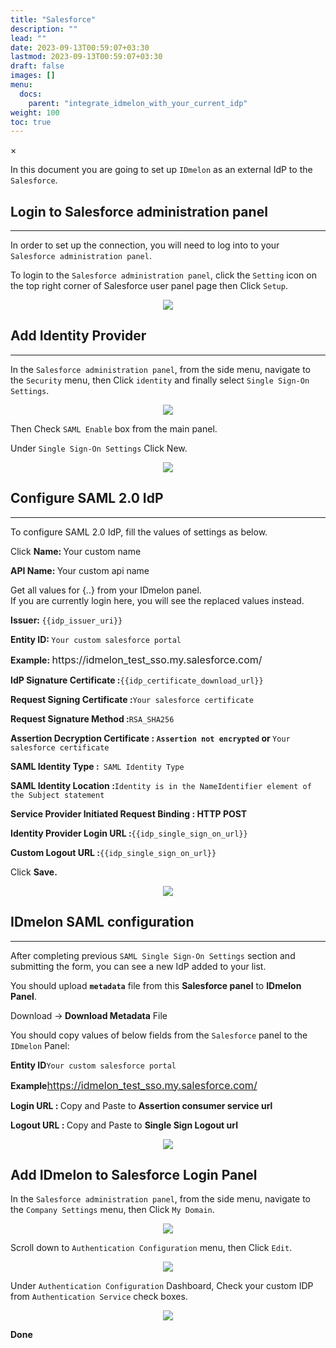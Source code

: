 ```yaml
---
title: "Salesforce"
description: ""
lead: ""
date: 2023-09-13T00:59:07+03:30
lastmod: 2023-09-13T00:59:07+03:30
draft: false
images: []
menu:
  docs:
    parent: "integrate_idmelon_with_your_current_idp"
weight: 100
toc: true
---
```


<div id="_modal" class="modal">
  <span class="close">&times;</span>
  <img class="modal-content" id="img01">
</div>

In this document you are going to set up ``IDmelon`` as an external IdP to the ``Salesforce``.

## Login to  Salesforce administration panel

<hr class="hr-line">

In order to set up the connection, you will need to log into to your ``Salesforce administration panel``.

To login to the ``Salesforce administration panel``, click the ``Setting`` icon on the top right corner of Salesforce
user panel page then Click ``Setup``.

<div align="center">
    <img src="/images/vendor/sso/salesforce_dashboard_01.png" class="doc-img-frame">
</div>

## Add Identity Provider

<hr class="hr-line">

In the ``Salesforce administration panel``, from the side menu, navigate to the ``Security`` menu, then Click
``identity`` and finally select ``Single Sign-On Settings``.

<div align="center">
    <img src="/images/vendor/sso/salesforce_dashboard_02.png" class="doc-img-frame">
</div>

Then Check ``SAML Enable`` box from the main panel.

Under ``Single Sign-On Settings`` Click New.

<div align="center">
    <img src="/images/vendor/sso/salesforce_dashboard_03.png" class="doc-img-frame">
</div>

## Configure SAML 2.0 IdP

<hr class="hr-line">

To configure SAML 2.0 IdP, fill the values of settings as below.

<div class="step-row-container">
  <div class="step-column bullet-container">
    <div class="bullet"></div>
  </div>
  <div class="card-column">
    <div class="step-text" >
      <div class="card-body">
        <p>Click <span style="font-weight:bold;">Name: </span> Your custom name</p>
      </div>
    </div>
  </div>
</div>
<div class="step-row-container">
  <div class="step-column bullet-container">
    <div class="bullet"></div>
  </div>
  <div class="card-column">
    <div class="step-text" >
      <div class="card-body">
        <p><span style="font-weight:bold;">API Name: </span>Your custom api name</p>
      </div>
    </div>
  </div>
</div>

<p class="note-body">Get all values for <span class="code-back">{..}</span> from your IDmelon panel.<br>
If you are currently login here, you will see the replaced values instead.</p>

<div class="step-row-container">
  <div class="step-column bullet-container">
    <div class="bullet"></div>
  </div>
  <div class="card-column">
    <div class="step-text" >
      <div class="card-body">
        <p><span style="font-weight:bold;">Issuer: </span><code class="code-back">{{idp_issuer_uri}}</code></p>
      </div>
    </div>
  </div>
</div>
<div class="step-row-container">
  <div class="step-column bullet-container">
    <div class="bullet"></div>
  </div>
  <div class="card-column">
    <div class="step-text" >
      <div class="card-body">
        <p><span style="font-weight:bold;">Entity ID: </span><code class="code-back">Your custom salesforce portal</code></p>
      </div>
    </div>
  </div>
</div>
<div class="mx-3">
<div class="step-row-container">
  <div class="step-column bullet-container">
    <div class="bullet"></div>
  </div>
  <div class="card-column">
    <div class="step-text" >
      <div class="card-body">
        <p><span style="font-weight:bold;">Example: </span><a heref="https://idmelon_test_sso.my.salesforce.com/" style="font-size:16px;">https://idmelon_test_sso.my.salesforce.com/</a></p>
      </div>
    </div>
  </div>
</div>
</div>

<div class="step-row-container">
  <div class="step-column bullet-container">
    <div class="bullet"></div>
  </div>
  <div class="card-column">
    <div class="step-text" >
      <div class="card-body">
        <p><span style="font-weight:bold;">IdP Signature Certificate :</span><code class="code-back">{{idp_certificate_download_url}}</code></p>
      </div>
    </div>
  </div>
</div>

<div class="step-row-container">
  <div class="step-column bullet-container">
    <div class="bullet"></div>
  </div>
  <div class="card-column">
    <div class="step-text" >
      <div class="card-body">
        <p><span style="font-weight:bold;">Request Signing Certificate :</span><code class="code-back">Your salesforce certificate</code></p>
      </div>
    </div>
  </div>
</div>

<div class="step-row-container">
  <div class="step-column bullet-container">
    <div class="bullet"></div>
  </div>
  <div class="card-column">
    <div class="step-text" >
      <div class="card-body">
        <p><span style="font-weight:bold;">Request Signature Method :</span><code class="code-back">RSA_SHA256</code></p>
      </div>
    </div>
  </div>
</div>

<div class="step-row-container">
  <div class="step-column bullet-container">
    <div class="bullet"></div>
  </div>
  <div class="card-column">
    <div class="step-text" >
      <div class="card-body">
        <p><span style="font-weight:bold;">Assertion Decryption Certificate : <code class="code-back">Assertion not encrypted</code> <span style="font-weight:bold;">or</span> </span><code class="code-back">Your salesforce certificate</code></p>
      </div>
    </div>
  </div>
</div>

<div class="step-row-container">
  <div class="step-column bullet-container">
    <div class="bullet"></div>
  </div>
  <div class="card-column">
    <div class="step-text" >
      <div class="card-body">
        <p><span style="font-weight:bold;">SAML Identity Type :</span><code class="code-back"> SAML Identity Type</code></p>
      </div>
    </div>
  </div>
</div>

<div class="step-row-container">
  <div class="step-column bullet-container">
    <div class="bullet"></div>
  </div>
  <div class="card-column">
    <div class="step-text" >
      <div class="card-body">
        <p><span style="font-weight:bold;">SAML Identity Location :</span><code class="code-back">Identity is in the NameIdentifier element of the Subject statement</code></p>
      </div>
    </div>
  </div>
</div>

<div class="step-row-container">
  <div class="step-column bullet-container">
    <div class="bullet"></div>
  </div>
  <div class="card-column">
    <div class="step-text" >
      <div class="card-body">
        <p><span style="font-weight:bold;">Service Provider Initiated Request Binding : HTTP POST</span></p>
      </div>
    </div>
  </div>
</div>

<div class="step-row-container">
  <div class="step-column bullet-container">
    <div class="bullet"></div>
  </div>
  <div class="card-column">
    <div class="step-text" >
      <div class="card-body">
        <p><span style="font-weight:bold;">Identity Provider Login URL :</span><code class="code-back">{{idp_single_sign_on_url}}</code></p>
      </div>
    </div>
  </div>
</div>

<div class="step-row-container">
  <div class="step-column bullet-container">
    <div class="bullet"></div>
  </div>
  <div class="card-column">
    <div class="step-text" >
      <div class="card-body">
        <p><span style="font-weight:bold;">Custom Logout URL :</span><code class="code-back">{{idp_single_sign_on_url}}</code></p>
      </div>
    </div>
  </div>
</div>

<div class="step-row-container">
  <div class="step-column bullet-container">
    <div class="bullet"></div>
  </div>
  <div class="card-column">
    <div class="step-text" >
      <div class="card-body">
        <p>Click <span style="font-weight:bold;">Save.</span></p>
      </div>
    </div>
  </div>
</div>

<div align="center">
    <img src="/images/vendor/sso/salesforce_dashboard_04.png" class="doc-img-frame">
</div>

## IDmelon SAML configuration

<hr class="hr-line">

After completing previous ``SAML Single Sign-On Settings`` section and submitting the form, you can see a new IdP added to your list.

You should upload **``metadata``** file from this **Salesforce panel** to **IDmelon Panel**.

<div class="step-row-container">
  <div class="step-column bullet-container">
    <div class="bullet"></div>
  </div>
  <div class="card-column">
    <div class="step-text" >
      <div class="card-body">
        <p>Download -><span style="font-weight:bold;"> Download Metadata</span> File</p>
      </div>
    </div>
  </div>
</div>

You should copy values of below fields from the ``Salesforce`` panel to the ``IDmelon`` Panel:

<div class="step-row-container">
  <div class="step-column bullet-container">
    <div class="bullet"></div>
  </div>
  <div class="card-column">
    <div class="step-text" >
      <div class="card-body">
        <p><span style="font-weight:bold;">Entity ID</span><code class="code-back">Your custom salesforce portal</code></p>
      </div>
    </div>
  </div>
</div>
<div class="mx-3">
<div class="step-row-container">
  <div class="step-column bullet-container">
    <div class="bullet"></div>
  </div>
  <div class="card-column">
    <div class="step-text" >
      <div class="card-body">
        <p><span style="font-weight:bold;">Example</span><a href="https://idmelon_test_sso.my.salesforce.com/" style="font-size:16px;">https://idmelon_test_sso.my.salesforce.com/</a></p>
      </div>
    </div>
  </div>
</div>
</div>
<div class="step-row-container">
  <div class="step-column bullet-container">
    <div class="bullet"></div>
  </div>
  <div class="card-column">
    <div class="step-text" >
      <div class="card-body">
        <p><span style="font-weight:bold;">Login URL : </span> Copy and Paste to <span style="font-weight:bold;">Assertion consumer service url</span></p>
      </div>
    </div>
  </div>
</div>
<div class="step-row-container">
  <div class="step-column bullet-container">
    <div class="bullet"></div>
  </div>
  <div class="card-column">
    <div class="step-text" >
      <div class="card-body">
        <p><span style="font-weight:bold;">Logout URL : </span> Copy and Paste to <span style="font-weight:bold;">Single Sign Logout url</span></p>
      </div>
    </div>
  </div>
</div>

<div align="center">
    <img src="/images/vendor/sso/salesforce_dashboard_05.png" class="doc-img-frame">
</div>

## Add IDmelon to Salesforce Login Panel

In the ``Salesforce administration panel``, from the side menu, navigate to the ``Company Settings`` menu, then Click ``My Domain``.

<div align="center">
    <img src="/images/vendor/sso/salesforce_dashboard_06.png" class="doc-img-frame">
</div>

Scroll down to ``Authentication Configuration`` menu, then Click ``Edit``.

<div align="center">
    <img src="/images/vendor/sso/salesforce_dashboard_07.png" class="doc-img-frame">
</div>

Under ``Authentication Configuration`` Dashboard, Check your custom IDP from ``Authentication Service``
check boxes.

<div align="center">
    <img src="/images/vendor/sso/salesforce_dashboard_08.png" class="doc-img-frame">
</div>
<div class="step-row-container">
  <div class="step-column bullet-container">
    <div class="bullet"></div>
  </div>
  <div class="card-column">
    <div class="step-text" >
      <div class="card-body">
        <p><span style="font-weight:bold;">Done</span></p>
      </div>
    </div>
  </div>
</div>
